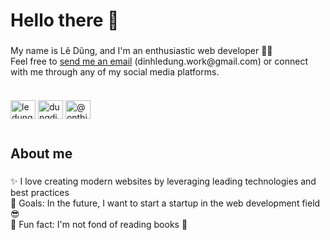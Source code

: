 <h1 align="left">Hello there 👋</h1>

###

<p align="left">My name is Lê Dũng, and I'm an enthusiastic web developer 👨‍💻<br>Feel free to <a href="mailto:dinhledung.work@gmail.com" target="_blank">send me an email</a> (dinhledung.work@gmail.com) or connect with me through any of my social media platforms.</p>

###
<p align="left" style="display: inline-block">
<a href="mailto:dinhledung.work@gmail.com" target="blank"><img align="center" src="https://raw.githubusercontent.com/maurodesouza/profile-readme-generator/master/src/assets/icons/social/gmail/default.svg" alt="ledung09" height="30" width="40"/></a>
<a href="https://linkedin.com/in/dungdinhle" target="blank"><img align="center" src="https://raw.githubusercontent.com/maurodesouza/profile-readme-generator/master/src/assets/icons/social/linkedin/default.svg" alt="dungdinhle" height="30" width="40" /></a>
<a href="https://youtube.com/channel/UCg_Y_K8H23UbWN3YejjOd7w?sub_confirmation=1" target="blank"><img align="center" src="https://raw.githubusercontent.com/rahuldkjain/github-profile-readme-generator/master/src/images/icons/Social/youtube.svg" alt="@onthicungdung" height="30" width="40" /></a>
</p>

###

<h2 align="left">About me</h2>

###

<p align="left">✨ I love creating modern websites by leveraging leading technologies and best practices<br>🎯 Goals: In the future, I want to start a startup in the web development field 😎<br>🤪 Fun fact: I'm not fond of reading books 📖</p>


